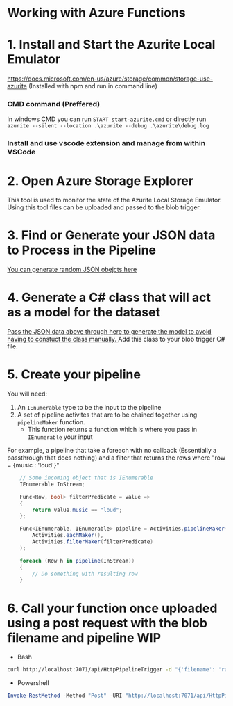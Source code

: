 # Working with Azure Functions
# 1. Install and Start the Azurite Local Emulator
https://docs.microsoft.com/en-us/azure/storage/common/storage-use-azurite
(Installed with npm and run in command line)

### CMD command (Preffered)
In windows CMD you can run ```START start-azurite.cmd```
or directly run ```azurite --silent --location .\azurite --debug .\azurite\debug.log```

### Install and use vscode extension and manage from within VSCode

# 2. Open Azure Storage Explorer
<p>
This tool is used to  monitor the state of the Azurite Local Storage Emulator.
Using this tool files can be uploaded and passed to the blob trigger.
</p>


# 3. Find or Generate your JSON data to Process in the Pipeline

<p>
    <a href="https://www.json-generator.com/#"> You can generate random JSON obejcts here</a>
</p>

# 4. Generate a C\# class that will act as a model for the dataset
<p>
    <a href="https://json2csharp.com/">
    Pass the JSON data above through here to generate the model to avoid having to constuct the class manually.
    </a>
    Add this class to your blob trigger C# file.
</p>

# 5. Create your pipeline
You will need:
1. An `IEnumerable` type to be the input to the pipeline
2. A set of pipeline activites that are to be chained together using `pipelineMaker` function.
    * This function returns a function which is where you pass in `IEnumerable` your input

For example, a pipeline that take a foreach with no callback (Essentially a passthrough that does nothing) and a filter that returns the rows where "row = {music : 'loud'}"
```c#
    // Some incoming object that is IEnumerable
    IEnumerable InStream;

    Func<Row, bool> filterPredicate = value =>
    {
        return value.music == "loud";
    };

    Func<IEnumerable, IEnumerable> pipeline = Activities.pipelineMaker(
        Activities.eachMaker(),
        Activities.filterMaker(filterPredicate)
    );

    foreach (Row h in pipeline(InStream))
    {
        // Do something with resulting row
    }
```

# 6. Call your function once uploaded using a post request with the blob filename and pipeline WIP
* Bash 
```bash
curl http://localhost:7071/api/HttpPipelineTrigger -d "{'filename': 'random-personal-info1.json','pipeline': '[]'}"
```
* Powershell
```PowerShell
Invoke-RestMethod -Method "Post" -URI "http://localhost:7071/api/HttpPipelineTrigger" -Body "{filename : 'random-personal-info1.json', pipeline : '[]'}"
```